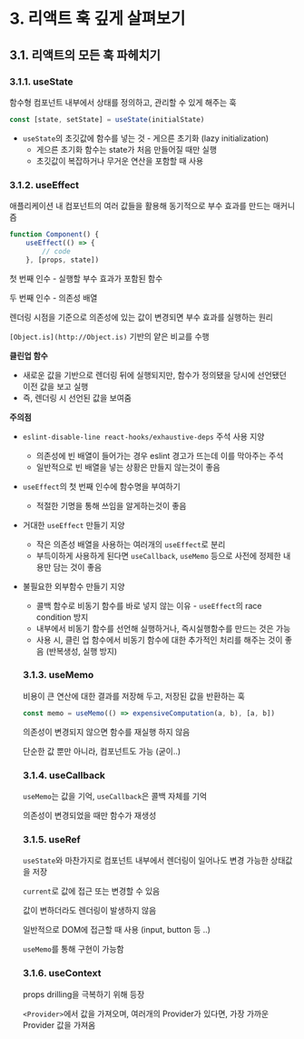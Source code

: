 # 3. 리액트 훅 깊게 살펴보기

## 3.1. 리액트의 모든 훅 파헤치기

### 3.1.1. useState

함수형 컴포넌트 내부에서 상태를 정의하고, 관리할 수 있게 해주는 훅

```jsx
const [state, setState] = useState(initialState)
```

- `useState`의 초깃값에 함수를 넣는 것 - 게으른 초기화 (lazy initialization)
    - 게으른 초기화 함수는 state가 처음 만들어질 때만 실행
    - 초깃값이 복잡하거나 무거운 연산을 포함할 때 사용

### 3.1.2. useEffect

애플리케이션 내 컴포넌트의 여러 값들을 활용해 동기적으로 부수 효과를 만드는 매커니즘

```jsx
function Component() {
	useEffect(() => {
		// code
	}, [props, state])
```

첫 번째 인수 - 실행할 부수 효과가 포함된 함수

두 번째 인수 - 의존성 배열

렌더링 시점을 기준으로 의존성에 있는 값이 변경되면 부수 효과를 실행하는 원리

`[Object.is](http://Object.is)` 기반의 얕은 비교를 수행

**클린업 함수**

- 새로운 값을 기반으로 렌더링 뒤에 실행되지만, 함수가 정의됐을 당시에 선언됐던 이전 값을 보고 실행
- 즉, 렌더링 시 선언된 값을 보여줌

**주의점**

- `eslint-disable-line react-hooks/exhaustive-deps` 주석 사용 지양
    - 의존성에 빈 배열이 들어가는 경우 eslint 경고가 뜨는데 이를 막아주는 주석
    - 일반적으로 빈 배열을 넣는 상황은 만들지 않는것이 좋음
- `useEffect`의 첫 번째 인수에 함수명을 부여하기
    - 적절한 기명을 통해 쓰임을 알게하는것이 좋음
- 거대한 `useEffect` 만들기 지양
    - 작은 의존성 배열을 사용하는 여러개의 `useEffect`로 분리
    - 부득이하게 사용하게 된다면 `useCallback`, `useMemo` 등으로 사전에 정제한 내용만 담는 것이 좋음
- 불필요한 외부함수 만들기 지양
    - 콜백 함수로 비동기 함수를 바로 넣지 않는 이유 - `useEffect`의 race condition 방지
    - 내부에서 비동기 함수를 선언해 실행하거나, 즉시실행함수를 만드는 것은 가능
    - 사용 시, 클린 업 함수에서 비동기 함수에 대한 추가적인 처리를 해주는 것이 좋음 (반복생성, 실행 방지)
    
    ### 3.1.3. useMemo
    
    비용이 큰 연산에 대한 결과를 저장해 두고, 저장된 값을 반환하는 훅
    
    ```jsx
    const memo = useMemo(() => expensiveComputation(a, b), [a, b])
    ```
    
    의존성이 변경되지 않으면 함수를 재실행 하지 않음
    
    단순한 값 뿐만 아니라, 컴포넌트도 가능 (굳이..)
    
    ### 3.1.4. useCallback
    
    `useMemo`는 값을 기억, `useCallback`은 콜백 자체를 기억
    
    의존성이 변경되었을 때만 함수가 재생성
    
    ### 3.1.5. useRef
    
    `useState`와 마찬가지로 컴포넌트 내부에서 렌더링이 일어나도 변경 가능한 상태값을 저장
    
    `current`로 값에 접근 또는 변경할 수 있음
    
    값이 변하더라도 렌더링이 발생하지 않음
    
    일반적으로 DOM에 접근할 때 사용 (input, button 등 ..)
    
    `useMemo`를 통해 구현이 가능함
    
    ### 3.1.6. useContext
    
    props drilling을 극복하기 위해 등장
    
    `<Provider>`에서 값을 가져오며, 여러개의 Provider가 있다면, 가장 가까운 Provider 값을 가져옴
